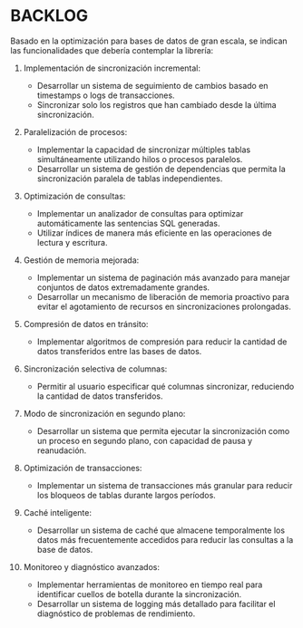 # BACKLOG

Basado en la optimización para bases de datos de gran escala, se indican las funcionalidades que debería contemplar la librería:

1. Implementación de sincronización incremental:
   - Desarrollar un sistema de seguimiento de cambios basado en timestamps o logs de transacciones.
   - Sincronizar solo los registros que han cambiado desde la última sincronización.

2. Paralelización de procesos:
   - Implementar la capacidad de sincronizar múltiples tablas simultáneamente utilizando hilos o procesos paralelos.
   - Desarrollar un sistema de gestión de dependencias que permita la sincronización paralela de tablas independientes.

3. Optimización de consultas:
   - Implementar un analizador de consultas para optimizar automáticamente las sentencias SQL generadas.
   - Utilizar índices de manera más eficiente en las operaciones de lectura y escritura.

4. Gestión de memoria mejorada:
   - Implementar un sistema de paginación más avanzado para manejar conjuntos de datos extremadamente grandes.
   - Desarrollar un mecanismo de liberación de memoria proactivo para evitar el agotamiento de recursos en sincronizaciones prolongadas.

5. Compresión de datos en tránsito:
   - Implementar algoritmos de compresión para reducir la cantidad de datos transferidos entre las bases de datos.

6. Sincronización selectiva de columnas:
   - Permitir al usuario especificar qué columnas sincronizar, reduciendo la cantidad de datos transferidos.

7. Modo de sincronización en segundo plano:
   - Desarrollar un sistema que permita ejecutar la sincronización como un proceso en segundo plano, con capacidad de pausa y reanudación.

8. Optimización de transacciones:
   - Implementar un sistema de transacciones más granular para reducir los bloqueos de tablas durante largos períodos.

9. Caché inteligente:
   - Desarrollar un sistema de caché que almacene temporalmente los datos más frecuentemente accedidos para reducir las consultas a la base de datos.

10. Monitoreo y diagnóstico avanzados:
    - Implementar herramientas de monitoreo en tiempo real para identificar cuellos de botella durante la sincronización.
    - Desarrollar un sistema de logging más detallado para facilitar el diagnóstico de problemas de rendimiento.

